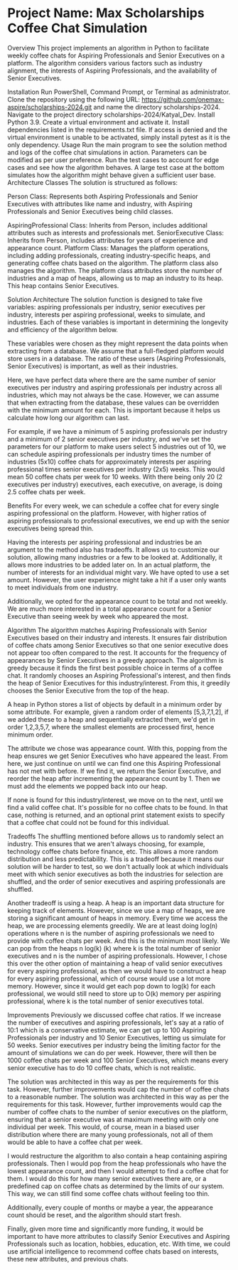 # Project Name: Max Scholarships Coffee Chat Simulation
Overview
This project implements an algorithm in Python to facilitate weekly coffee chats for Aspiring Professionals and Senior Executives on a platform. The algorithm considers various factors such as industry alignment, the interests of Aspiring Professionals, and the availability of Senior Executives.

Installation
Run PowerShell, Command Prompt, or Terminal as administrator.
Clone the repository using the following URL: https://github.com/onemax-aspire/scholarships-2024.git and name the directory scholarships-2024.
Navigate to the project directory scholarships-2024/Katyal_Dev.
Install Python 3.9.
Create a virtual environment and activate it.
Install dependencies listed in the requirements.txt file.
If access is denied and the virtual environment is unable to be activated, simply install pytest as it is the only dependency.
Usage
Run the main program to see the solution method and logs of the coffee chat simulations in action. Parameters can be modified as per user preference.
Run the test cases to account for edge cases and see how the algorithm behaves. A large test case at the bottom simulates how the algorithm might behave given a sufficient user base.
Architecture
Classes
The solution is structured as follows:

Person Class: Represents both Aspiring Professionals and Senior Executives with attributes like name and industry, with Aspiring Professionals and Senior Executives being child classes.

AspiringProfessional Class: Inherits from Person, includes additional attributes such as interests and professionals met.
SeniorExecutive Class: Inherits from Person, includes attributes for years of experience and appearance count.
Platform Class: Manages the platform operations, including adding professionals, creating industry-specific heaps, and generating coffee chats based on the algorithm. The platform class also manages the algorithm. The platform class attributes store the number of industries and a map of heaps, allowing us to map an industry to its heap. This heap contains Senior Executives.

Solution Architecture
The solution function is designed to take five variables: aspiring professionals per industry, senior executives per industry, interests per aspiring professional, weeks to simulate, and industries. Each of these variables is important in determining the longevity and efficiency of the algorithm below.

These variables were chosen as they might represent the data points when extracting from a database. We assume that a full-fledged platform would store users in a database. The ratio of these users (Aspiring Professionals, Senior Executives) is important, as well as their industries.

Here, we have perfect data where there are the same number of senior executives per industry and aspiring professionals per industry across all industries, which may not always be the case. However, we can assume that when extracting from the database, these values can be overridden with the minimum amount for each. This is important because it helps us calculate how long our algorithm can last.

For example, if we have a minimum of 5 aspiring professionals per industry and a minimum of 2 senior executives per industry, and we've set the parameters for our platform to make users select 5 industries out of 10, we can schedule aspiring professionals per industry times the number of industries (5x10) coffee chats for approximately interests per aspiring professional times senior executives per industry (2x5) weeks. This would mean 50 coffee chats per week for 10 weeks. With there being only 20 (2 executives per industry) executives, each executive, on average, is doing 2.5 coffee chats per week.

Benefits
For every week, we can schedule a coffee chat for every single aspiring professional on the platform. However, with higher ratios of aspiring professionals to professional executives, we end up with the senior executives being spread thin.

Having the interests per aspiring professional and industries be an argument to the method also has tradeoffs. It allows us to customize our solution, allowing many industries or a few to be looked at. Additionally, it allows more industries to be added later on. In an actual platform, the number of interests for an individual might vary. We have opted to use a set amount. However, the user experience might take a hit if a user only wants to meet individuals from one industry.

Additionally, we opted for the appearance count to be total and not weekly. We are much more interested in a total appearance count for a Senior Executive than seeing week by week who appeared the most.

Algorithm
The algorithm matches Aspiring Professionals with Senior Executives based on their industry and interests. It ensures fair distribution of coffee chats among Senior Executives so that one senior executive does not appear too often compared to the rest. It accounts for the frequency of appearances by Senior Executives in a greedy approach. The algorithm is greedy because it finds the first best possible choice in terms of a coffee chat. It randomly chooses an Aspiring Professional's interest, and then finds the heap of Senior Executives for this industry/interest. From this, it greedily chooses the Senior Executive from the top of the heap.

A heap in Python stores a list of objects by default in a minimum order by some attribute. For example, given a random order of elements [5,3,7,1,2], if we added these to a heap and sequentially extracted them, we'd get in order 1,2,3,5,7, where the smallest elements are processed first, hence minimum order.

The attribute we chose was appearance count. With this, popping from the heap ensures we get Senior Executives who have appeared the least. From here, we just continue on until we can find one this Aspiring Professional has not met with before. If we find it, we return the Senior Executive, and reorder the heap after incrementing the appearance count by 1. Then we must add the elements we popped back into our heap.

If none is found for this industry/interest, we move on to the next, until we find a valid coffee chat. It's possible for no coffee chats to be found. In that case, nothing is returned, and an optional print statement exists to specify that a coffee chat could not be found for this individual.

Tradeoffs
The shuffling mentioned before allows us to randomly select an industry. This ensures that we aren't always choosing, for example, technology coffee chats before finance, etc. This allows a more random distribution and less predictability. This is a tradeoff because it means our solution will be harder to test, so we don't actually look at which individuals meet with which senior executives as both the industries for selection are shuffled, and the order of senior executives and aspiring professionals are shuffled.

Another tradeoff is using a heap. A heap is an important data structure for keeping track of elements. However, since we use a map of heaps, we are storing a significant amount of heaps in memory. Every time we access the heap, we are processing elements greedily. We are at least doing log(n) operations where n is the number of aspiring professionals we need to provide with coffee chats per week. And this is the minimum most likely. We can pop from the heaps n log(k) (k) where k is the total number of senior executives and n is the number of aspiring professionals. However, I chose this over the other option of maintaining a heap of valid senior executives for every aspiring professional, as then we would have to construct a heap for every aspiring professional, which of course would use a lot more memory. However, since it would get each pop down to log(k) for each professional, we would still need to store up to O(k) memory per aspiring professional, where k is the total number of senior executives total.

Improvements
Previously we discussed coffee chat ratios. If we increase the number of executives and aspiring professionals, let's say at a ratio of 10:1 which is a conservative estimate, we can get up to 100 Aspiring Professionals per industry and 10 Senior Executives, letting us simulate for 50 weeks. Senior executives per industry being the limiting factor for the amount of simulations we can do per week. However, there will then be 1000 coffee chats per week and 100 Senior Executives, which means every senior executive has to do 10 coffee chats, which is not realistic.

The solution was architected in this way as per the requirements for this task. However, further improvements would cap the number of coffee chats to a reasonable number. The solution was architected in this way as per the requirements for this task. However, further improvements would cap the number of coffee chats to the number of senior executives on the platform, ensuring that a senior executive was at maximum meeting with only one individual per week. This would, of course, mean in a biased user distribution where there are many young professionals, not all of them would be able to have a coffee chat per week.

I would restructure the algorithm to also contain a heap containing aspiring professionals. Then I would pop from the heap professionals who have the lowest appearance count, and then I would attempt to find a coffee chat for them. I would do this for how many senior executives there are, or a predefined cap on coffee chats as determined by the limits of our system. This way, we can still find some coffee chats without feeling too thin.

Additionally, every couple of months or maybe a year, the appearance count should be reset, and the algorithm should start fresh.

Finally, given more time and significantly more funding, it would be important to have more attributes to classify Senior Executives and Aspiring Professionals such as location, hobbies, education, etc. With time, we could use artificial intelligence to recommend coffee chats based on interests, these new attributes, and previous chats.
